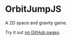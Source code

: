 # OrbitJumpJS
A 2D space and gravity game.

Try it out [on GitHub pages](https://physkaj.github.io/OrbitJumpJS/).